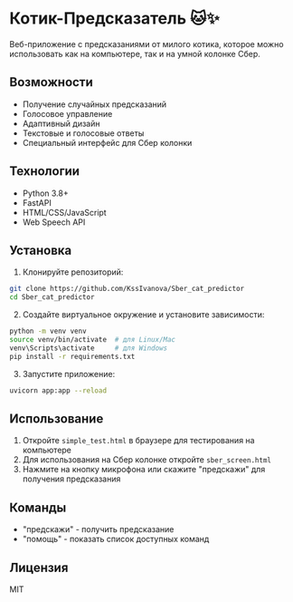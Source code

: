 # Котик-Предсказатель 🐱✨

Веб-приложение с предсказаниями от милого котика, которое можно использовать как на компьютере, так и на умной колонке Сбер.

## Возможности

- Получение случайных предсказаний
- Голосовое управление
- Адаптивный дизайн
- Текстовые и голосовые ответы
- Специальный интерфейс для Сбер колонки

## Технологии

- Python 3.8+
- FastAPI
- HTML/CSS/JavaScript
- Web Speech API

## Установка

1. Клонируйте репозиторий:
```bash
git clone https://github.com/KssIvanova/Sber_cat_predictor
cd Sber_cat_predictor
```

2. Создайте виртуальное окружение и установите зависимости:
```bash
python -m venv venv
source venv/bin/activate  # для Linux/Mac
venv\Scripts\activate     # для Windows
pip install -r requirements.txt
```

3. Запустите приложение:
```bash
uvicorn app:app --reload
```

## Использование

1. Откройте `simple_test.html` в браузере для тестирования на компьютере
2. Для использования на Сбер колонке откройте `sber_screen.html`
3. Нажмите на кнопку микрофона или скажите "предскажи" для получения предсказания

## Команды

- "предскажи" - получить предсказание
- "помощь" - показать список доступных команд

## Лицензия

MIT 
